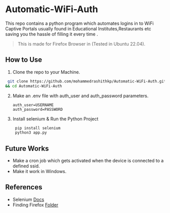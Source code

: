 # Automatic-WiFi-Auth
This repo contains a python program which automates logins in to WiFi Captive Portals usually found in Educational Institutes,Restaurants etc saving you the hassle of filling it every time .
> This is made for Firefox Browser in (Tested in Ubuntu 22.04).
## How to Use
1. Clone the repo to your Machine.
```bash
 git clone https://github.com/mohammedrashithkp/Automatic-WiFi-Auth.git
&& cd Automatic-WiFi-Auth
``` 
2. Make an .env file with auth_user and auth_password parameters.
   ```env
   auth_user=USERNAME
   auth_password=PASSWORD
   ```
4. Install selenium & Run the Python Project
   ```bash
    pip install selenium
    python3 app.py
   ```
## Future Works
- Make a cron job which gets activated when the device is connected to a defined ssid.
- Make it work in Windows.
## References
- Selenium [Docs](https://www.selenium.dev/documentation/)
- Finding Firefox [Folder](https://www.howtogeek.com/255587/how-to-find-your-firefox-profile-folder-on-windows-mac-and-linux/)
